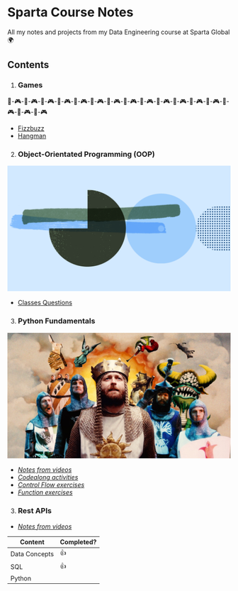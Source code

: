 # Sparta Course Notes
All my notes and projects from my Data Engineering course at Sparta Global  🌍


## **Contents**

1. ### Games  

🎲-🎮-🎲-🎮-🎲-🎮-🎲-🎮-🎲-🎮-🎲-🎮-🎲-🎮-🎲-🎮-🎲-🎮-🎲-🎮-🎲-🎮-🎲-🎮-🎲-🎮-🎲-🎮-🎲-🎮-🎲-🎮

-  [Fizzbuzz](./games/fizzbuzz.py)
- [Hangman](./games/hangman.py)

2. ### Object-Orientated Programming (OOP)

![OOP Image](./images/OOP.png)

- [Classes Questions](./OOP/ClassesQuestions.py)

3. ### Python Fundamentals

![Month Python Still](./images/monty%20python.jpeg)

- [*Notes from videos*](./python_fundamentals/python_fundamentals_notes.txt)
- [*Codealong activities*](./python_fundamentals/python_fundamentals_codealongs.py)
- [*Control Flow exercises*](./python_fundamentals/ControlFlowExercises.py)
- [*Function exercises*](./python_fundamentals/FunctionQuestions.py)

3. ### Rest APIs

- [*Notes from videos*](./rest_apis/rest_apis_notes.md)

Content | Completed?
------------ | ------------- 
Data Concepts | 👍
SQL | 👍
Python |

